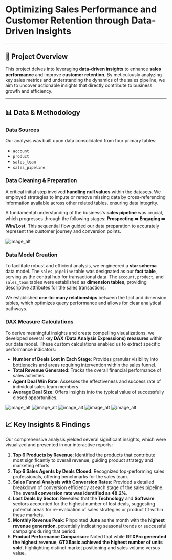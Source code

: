 # Optimizing Sales Performance and Customer Retention through Data-Driven Insights

---

## 🚀 Project Overview

This project delves into leveraging **data-driven insights** to enhance **sales performance** and improve **customer retention**. By meticulously analyzing key sales metrics and understanding the dynamics of the sales pipeline, we aim to uncover actionable insights that directly contribute to business growth and efficiency.

---

## 📊 Data & Methodology

### Data Sources

Our analysis was built upon data consolidated from four primary tables:
* `account`
* `product`
* `sales_team`
* `sales_pipeline`

### Data Cleaning & Preparation

A critical initial step involved **handling null values** within the datasets. We employed strategies to impute or remove missing data by cross-referencing information available across other related tables, ensuring data integrity.

A fundamental understanding of the business's **sales pipeline** was crucial, which progresses through the following stages: **Prospecting ➡️ Engaging ➡️ Win/Lost**. This sequential flow guided our data preparation to accurately represent the customer journey and conversion points.

![image_alt]([https://github.com/ritwik-1998/Retail_campaign_Analysis/blob/8651a7ba650e30e5c85942d765d59398472779be/Screenshot%202025-03-17%20174352.png](https://github.com/ritwik-1998/Optimizing-Sales-Performance-and-Customer-Retention-through-Data-Driven-Insights/blob/main/Data%20Model.png))

### Data Model Creation

To facilitate robust and efficient analysis, we engineered a **star schema** data model. The `sales_pipeline` table was designated as our **fact table**, serving as the central hub for transactional data. The `account`, `product`, and `sales_team` tables were established as **dimension tables**, providing descriptive attributes for the sales transactions.

We established **one-to-many relationships** between the fact and dimension tables, which optimizes query performance and allows for clear analytical pathways.

### DAX Measure Calculations

To derive meaningful insights and create compelling visualizations, we developed several key **DAX (Data Analysis Expressions) measures** within our data model. These custom calculations enabled us to extract specific performance indicators:

* **Number of Deals Lost in Each Stage**: Provides granular visibility into bottlenecks and areas requiring intervention within the sales funnel.
* **Total Revenue Generated**: Tracks the overall financial performance of sales activities.
* **Agent Deal Win Rate**: Assesses the effectiveness and success rate of individual sales team members.
* **Average Deal Size**: Offers insights into the typical value of successfully closed opportunities.

![image_alt]([https://github.com/ritwik-1998/Retail_campaign_Analysis/blob/8651a7ba650e30e5c85942d765d59398472779be/Screenshot%202025-03-17%20174352.png](https://github.com/ritwik-1998/Optimizing-Sales-Performance-and-Customer-Retention-through-Data-Driven-Insights/blob/main/Sales%20Funnel%20%26%20Conversion%20rate.png))
![image_alt]([https://github.com/ritwik-1998/Retail_campaign_Analysis/blob/8651a7ba650e30e5c85942d765d59398472779be/Screenshot%202025-03-17%20174352.png](https://github.com/ritwik-1998/Optimizing-Sales-Performance-and-Customer-Retention-through-Data-Driven-Insights/blob/main/Sales%20Performace%20Analysis.png))
![image_alt]([https://github.com/ritwik-1998/Retail_campaign_Analysis/blob/8651a7ba650e30e5c85942d765d59398472779be/Screenshot%202025-03-17%20174352.png](https://github.com/ritwik-1998/Optimizing-Sales-Performance-and-Customer-Retention-through-Data-Driven-Insights/blob/main/Monthly%20Trends.png))
![image_alt]([https://github.com/ritwik-1998/Retail_campaign_Analysis/blob/8651a7ba650e30e5c85942d765d59398472779be/Screenshot%202025-03-17%20174352.png](https://github.com/ritwik-1998/Optimizing-Sales-Performance-and-Customer-Retention-through-Data-Driven-Insights/blob/main/Product%20Performance%20Analysis.png))
![image_alt]([https://github.com/ritwik-1998/Retail_campaign_Analysis/blob/8651a7ba650e30e5c85942d765d59398472779be/Screenshot%202025-03-17%20174352.png](https://github.com/ritwik-1998/Optimizing-Sales-Performance-and-Customer-Retention-through-Data-Driven-Insights/blob/main/Industry%20%26%20Regional%20Insights.png))


## 📈 Key Insights & Findings

Our comprehensive analysis yielded several significant insights, which were visualized and presented in our interactive reports:

1.  **Top 6 Products by Revenue**: Identified the products that contribute most significantly to overall revenue, guiding product strategy and marketing efforts.
2.  **Top 6 Sales Agents by Deals Closed**: Recognized top-performing sales professionals, offering benchmarks for the sales team.
3.  **Sales Funnel Analysis with Conversion Rates**: Provided a detailed breakdown of conversion efficiency at each stage of the sales pipeline. The **overall conversion rate was identified as 48.2%**.
4.  **Lost Deals by Sector**: Revealed that the **Technology** and **Software** sectors accounted for the highest number of lost deals, suggesting potential areas for re-evaluation of sales strategies or product fit within these markets.
5.  **Monthly Revenue Peak**: Pinpointed **June** as the month with the **highest revenue generation**, potentially indicating seasonal trends or successful campaigns during that period.
6.  **Product Performance Comparison**: Noted that while **GTXPro generated the highest revenue**, **GTXBasic achieved the highest number of units sold**, highlighting distinct market positioning and sales volume versus value.

